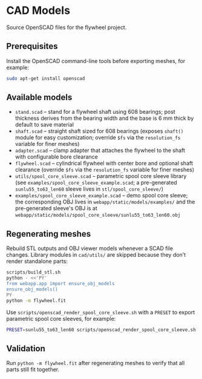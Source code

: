 # CAD Models

Source OpenSCAD files for the flywheel project.

## Prerequisites

Install the OpenSCAD command-line tools before exporting meshes, for example:

```bash
sudo apt-get install openscad
```

## Available models

- `stand.scad` – stand for a flywheel shaft using 608 bearings; post thickness
  derives from the bearing width and the base is 6 mm thick by default to save material
- `shaft.scad` – straight shaft sized for 608 bearings (exposes `shaft()` module for easy
  customization; override `$fs` via the `resolution_fs` variable for finer meshes)
- `adapter.scad` – clamp adapter that attaches the flywheel to the shaft with configurable
  bore clearance
- `flywheel.scad` – cylindrical flywheel with center bore and optional shaft clearance
  (override `$fs` via the `resolution_fs` variable for finer meshes)
- `utils/spool_core_sleeve.scad` – parametric spool core sleeve library
  (see `examples/spool_core_sleeve_example.scad`; a pre-generated
  `sunlu55_to63_len60` sleeve lives in `stl/spool_core_sleeve/`)
- `examples/spool_core_sleeve_example.scad` – demo spool core sleeve; the
  corresponding OBJ lives in `webapp/static/models/examples/` and the
  pre-generated sleeve's OBJ is at
  `webapp/static/models/spool_core_sleeve/sunlu55_to63_len60.obj`

## Regenerating meshes

Rebuild STL outputs and OBJ viewer models whenever a SCAD file changes. Library
modules in `cad/utils/` are skipped because they don't render standalone parts:

```bash
scripts/build_stl.sh
python - <<'PY'
from webapp.app import ensure_obj_models
ensure_obj_models()
PY
python -m flywheel.fit
```

Use `scripts/openscad_render_spool_core_sleeve.sh` with a `PRESET` to export
parametric spool core sleeves, for example:

```bash
PRESET=sunlu55_to63_len60 scripts/openscad_render_spool_core_sleeve.sh
```

## Validation

Run `python -m flywheel.fit` after regenerating meshes to verify that all parts
still fit together.
